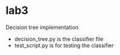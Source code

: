 # lab3
Decision tree implementation
  - decision_tree.py is the classifier file
  - test_script.py is for testing the classifier

